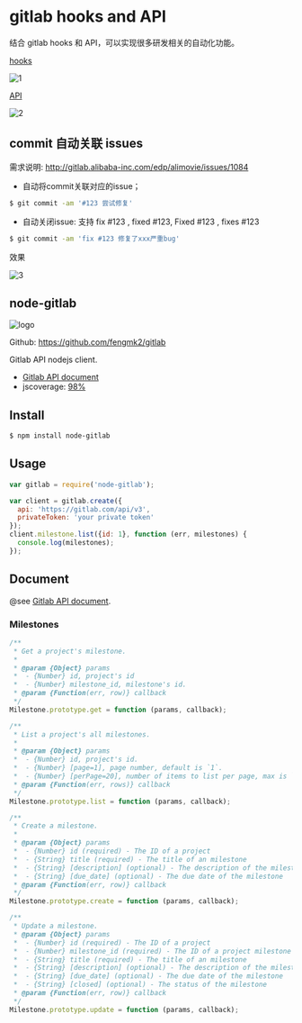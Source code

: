 # gitlab hooks and API

结合 gitlab hooks 和 API，可以实现很多研发相关的自动化功能。

[hooks](http://gitlab.alibaba-inc.com/edp/alimovie/hooks)

![1](http://nfs.nodeblog.org/a/c/ac2f13eaafa590684a90966159eaa2dd.png)

[API](http://gitlab.alibaba-inc.com/help/api)

![2](http://nfs.nodeblog.org/1/4/1467f4065439c66381e21a9c122fe457.png)

## commit 自动关联 issues

需求说明: http://gitlab.alibaba-inc.com/edp/alimovie/issues/1084

* 自动将commit关联对应的issue；

```bash
$ git commit -am '#123 尝试修复'
```

* 自动关闭issue: 支持 fix #123 , fixed #123, Fixed #123 , fixes #123

```bash
$ git commit -am 'fix #123 修复了xxx严重bug'
```

效果

![3](http://nfs.nodeblog.org/c/8/c851b08c971755fb905b651aa8bc11f3.png)

## node-gitlab

![logo](https://raw.github.com/fengmk2/gitlab/master/logo.png)

Github: https://github.com/fengmk2/gitlab

Gitlab API nodejs client.

* [Gitlab API document](https://github.com/gitlabhq/gitlabhq/tree/master/doc/api)
* jscoverage: [98%](http://fengmk2.github.com/coverage/gitlab.html)

## Install

```bash
$ npm install node-gitlab
```

## Usage

```js
var gitlab = require('node-gitlab');

var client = gitlab.create({
  api: 'https://gitlab.com/api/v3',
  privateToken: 'your private token'
});
client.milestone.list({id: 1}, function (err, milestones) {
  console.log(milestones);
});
```

## Document

@see [Gitlab API document](https://github.com/gitlabhq/gitlabhq/tree/master/doc/api).

### Milestones

```js
/**
 * Get a project's milestone.
 * 
 * @param {Object} params
 *  - {Number} id, project's id
 *  - {Number} milestone_id, milestone's id.
 * @param {Function(err, row)} callback
 */
Milestone.prototype.get = function (params, callback);

/**
 * List a project's all milestones.
 * 
 * @param {Object} params
 *  - {Number} id, project's id.
 *  - {Number} [page=1], page number, default is `1`.
 *  - {Number} [perPage=20], number of items to list per page, max is `100`.
 * @param {Function(err, rows)} callback
 */
Milestone.prototype.list = function (params, callback);

/**
 * Create a milestone.
 * 
 * @param {Object} params
 *  - {Number} id (required) - The ID of a project
 *  - {String} title (required) - The title of an milestone
 *  - {String} [description] (optional) - The description of the milestone
 *  - {String} [due_date] (optional) - The due date of the milestone
 * @param {Function(err, row)} callback
 */
Milestone.prototype.create = function (params, callback);

/**
 * Update a milestone.
 * @param {Object} params
 *  - {Number} id (required) - The ID of a project
 *  - {Number} milestone_id (required) - The ID of a project milestone
 *  - {String} title (required) - The title of an milestone
 *  - {String} [description] (optional) - The description of the milestone
 *  - {String} [due_date] (optional) - The due date of the milestone
 *  - {String} [closed] (optional) - The status of the milestone
 * @param {Function(err, row)} callback
 */
Milestone.prototype.update = function (params, callback);
```
